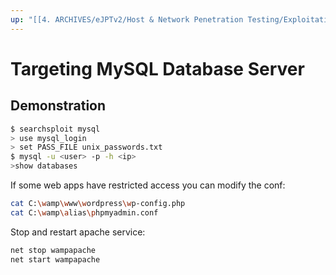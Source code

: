 ```yaml
---
up: "[[4. ARCHIVES/eJPTv2/Host & Network Penetration Testing/Exploitation/Windows Exploitation/Windows Exploitation]]"
---
```


# Targeting MySQL Database Server

## Demonstration

```bash
$ searchsploit mysql
> use mysql_login
> set PASS_FILE unix_passwords.txt
$ mysql -u <user> -p -h <ip>
>show databases
```

If some web apps have restricted access you can modify the conf:

```bash
cat C:\wamp\www\wordpress\wp-config.php
cat C:\wamp\alias\phpmyadmin.conf
```

Stop and restart apache service:

```bash
net stop wampapache
net start wampapache
```
